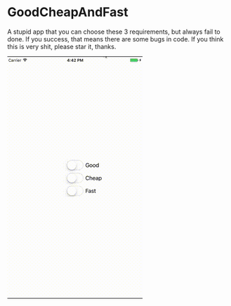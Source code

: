 # GoodCheapAndFast
A stupid app that you can choose these 3 requirements, but always fail to done. If you success, that means there are some bugs in code. If you think this is very shit, please star it, thanks.

![alt tag](https://raw.githubusercontent.com/no134217728/GoodCheapAndFast/master/FuckingGoodCheapAndFast/Demo.gif)
